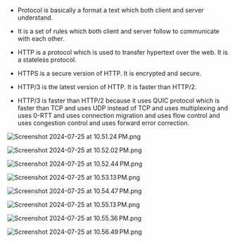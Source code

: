
- Protocol is basically a format a text which both client and server understand. 
- It is a set of rules which both client and server follow to communicate with each other.

- HTTP is a protocol which is used to transfer hypertext over the web. It is a stateless protocol.
- HTTPS is a secure version of HTTP. It is encrypted and secure.
- HTTP/3 is the latest version of HTTP. It is faster than HTTP/2.

- HTTP/3 is faster than HTTP/2 because it uses QUIC protocol which is faster than TCP and uses UDP instead of TCP and uses multiplexing and uses 0-RTT and uses connection migration and uses flow control and uses congestion control and uses forward error correction.

![Screenshot 2024-07-25 at 10.51.24 PM.png](images%2FScreenshot%202024-07-25%20at%2010.51.24%E2%80%AFPM.png)

![Screenshot 2024-07-25 at 10.52.02 PM.png](images%2FScreenshot%202024-07-25%20at%2010.52.02%E2%80%AFPM.png)

![Screenshot 2024-07-25 at 10.52.44 PM.png](images%2FScreenshot%202024-07-25%20at%2010.52.44%E2%80%AFPM.png)

![Screenshot 2024-07-25 at 10.53.13 PM.png](images%2FScreenshot%202024-07-25%20at%2010.53.13%E2%80%AFPM.png)

![Screenshot 2024-07-25 at 10.54.47 PM.png](images%2FScreenshot%202024-07-25%20at%2010.54.47%E2%80%AFPM.png)

![Screenshot 2024-07-25 at 10.55.13 PM.png](images%2FScreenshot%202024-07-25%20at%2010.55.13%E2%80%AFPM.png)


![Screenshot 2024-07-25 at 10.55.36 PM.png](images%2FScreenshot%202024-07-25%20at%2010.55.36%E2%80%AFPM.png)

![Screenshot 2024-07-25 at 10.56.49 PM.png](images%2FScreenshot%202024-07-25%20at%2010.56.49%E2%80%AFPM.png)





















